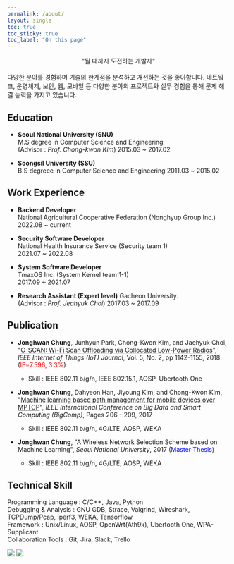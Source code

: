 ```yaml
---
permalink: /about/
layout: single
toc: true
toc_sticky: true
toc_label: "On this page"
---
```




<center>"될 때까지 도전하는 개발자"</center>  
<br>
다양한 분야를 경험하며 기술의 한계점을 분석하고 개선하는 것을 좋아합니다.  
네트워크, 운영체제, 보안, 웹, 모바일 등 다양한 분야의 프로젝트와 실무 경험을 통해 문제 해결 능력을 가지고 있습니다.



## Education
- **Seoul National University (SNU)**  
  M.S degree in Computer Science and Engineering  
  (Advisor : *Prof. Chong-kwon Kim*)
  2015.03 ~ 2017.02

- **Soongsil University (SSU)**  
  B.S degreee in Computer Science and Engineering
  2011.03 ~ 2015.02


## Work Experience
- **Backend Developer**  
  National Agricultural Cooperative Federation (Nonghyup Group Inc.)  
  2022.08 ~ current

- **Security Software Developer**  
  National Health Insurance Service (Security team 1)  
  2021.07 ~ 2022.08

- **System Software Developer**  
  TmaxOS Inc. (System Kernel team 1-1)  
  2017.09 ~ 2021.07

- **Research Assistant (Expert level)**
  Gacheon University.  
  (Advisor : *Prof. Jeahyuk Choi*)
  2017.03 ~ 2017.09

<!-- ## Project

### Implement Windows DLL
TODO

### I-ACK (Implicit ACK)
Improving Wi-Fi Performance using Smart AP
 - Keywords : WLAN AP, OpenWrt, Ath9k -->


## Publication
- **Jonghwan Chung**, Junhyun Park, Chong-Kwon Kim, and Jaehyuk Choi, "<a href="https://ieeexplore.ieee.org/abstract/document/8305459">C-SCAN: Wi-Fi Scan Offloading via Collocated Low-Power Radios</a>", *IEEE Internet of Things (IoT) Journal*, Vol. 5, No. 2, pp 1142-1155, 2018   (<span style="color:red">IF=7.596, 3.3%</span>) 
   * Skill : IEEE 802.11 b/g/n, IEEE 802.15.1, AOSP, Ubertooth One

- **Jonghwan Chung**, Dahyeon Han, Jiyoung Kim, and Chong-Kwon Kim, "<a href="https://ieeexplore.ieee.org/abstract/document/7881739">Machine learning based path management for mobile devices over MPTCP</a>", *IEEE International Conference on Big Data and Smart Computing (BigComp)*, Pages 206 - 209, 2017
   * Skill : IEEE 802.11 b/g/n, 4G/LTE, AOSP, WEKA

- **Jonghwan Chung**, "A Wireless Network Selection Scheme based on Machine Learning", *Seoul National University*, 2017 (<span style="color:blue">Master Thesis</span>)
   * Skill : IEEE 802.11 b/g/n, 4G/LTE, AOSP, WEKA


## Technical Skill
Programming Language : C/C++, Java, Python  
Debugging & Analysis : GNU GDB, Strace, Valgrind, Wireshark, TCPDump/Pcap, Iperf3, WEKA, Tensorflow  
Framework : Unix/Linux, AOSP, OpenWrt(Ath9k), Ubertooth One, WPA-Supplicant  
Collaboration Tools : Git, Jira, Slack, Trello  

![](https://upload.wikimedia.org/wikipedia/commons/thumb/1/18/C_Programming_Language.svg/64px-C_Programming_Language.svg.png)
![](https://upload.wikimedia.org/wikipedia/commons/thumb/1/18/ISO_C%2B%2B_Logo.svg/64px-ISO_C%2B%2B_Logo.svg.png)
